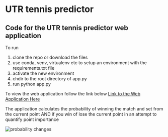 
# UTR tennis predictor
## Code for the UTR tennis predictor web application

To run
1. clone the repo or download the files
2. use conda, venv, virtualenv etc to setup an environment with the requirements.txt file
3. activate the new environment
4. chdir to the root directory of app.py
5. run python app.py

To view the web application follow the link below
[Link to the Web Application Here](https://tennispredictorrf.herokuapp.com/)


The application calculates the probability of winning the match and set from the current point AND if you win of lose the current point in an attempt to quantify point importance

![probability changes](https://user-images.githubusercontent.com/50035210/135843538-aa61eb4e-ab6f-4059-8868-c7faab2cfea1.png)
